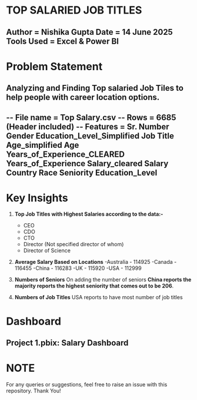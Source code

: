 # TOP SALARIED JOB TITLES

**Author** = Nishika Gupta
**Date** = 14 June 2025
**Tools Used** = Excel & Power BI
---
# Problem Statement
Analyzing and Finding Top salaried Job Tiles to help people with career location options.
---
-- **File name** = Top Salary.csv
-- **Rows** = 6685 (Header included)
-- **Features** = Sr. Number	Gender	Education_Level_Simplified	Job Title	Age_simplified	Age	Years_of_Experience_CLEARED	Years_of_Experience	Salary_cleared	Salary	Country	Race	Seniority	Education_Level
---
# Key Insights

1. **Top Job Titles with Highest Salaries according to the data:-**
   - CEO
   - CDO
   - CTO
   - Director (Not specified director of whom)
   - Director of Science
  
2. **Average Salary Based on Locations**
   -Australia   -    114925
   -Canada      -    116455
   -China       -    116283
   -UK          -    115920
   -USA         -    112999

3. **Numbers of Seniors**
   On adding the number of seniors **China reports the majority reports the highest seniority that comes out to be 206**.

4. **Numbers of Job Titles**
   USA reports to have most number of job titles

# Dashboard
Project 1.pbix:  Salary Dashboard
---
# NOTE
For any queries or suggestions, feel free to raise an issue with this repository. Thank You!

























